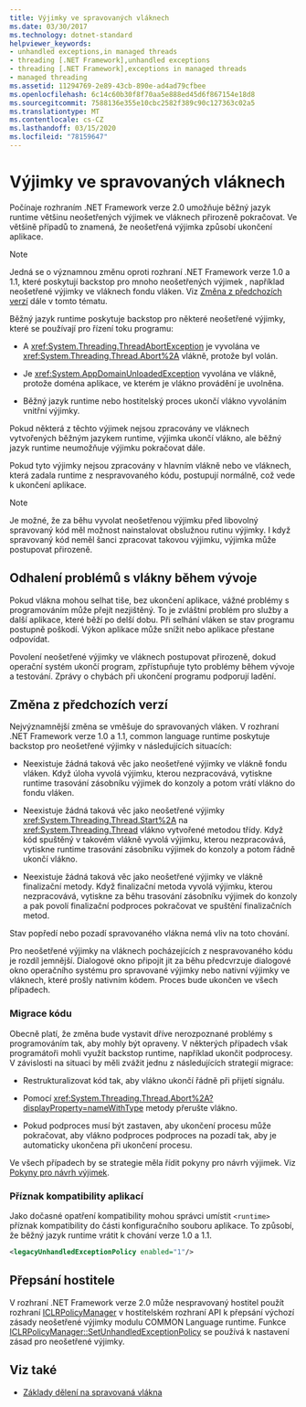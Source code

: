 ```yaml
---
title: Výjimky ve spravovaných vláknech
ms.date: 03/30/2017
ms.technology: dotnet-standard
helpviewer_keywords:
- unhandled exceptions,in managed threads
- threading [.NET Framework],unhandled exceptions
- threading [.NET Framework],exceptions in managed threads
- managed threading
ms.assetid: 11294769-2e89-43cb-890e-ad4ad79cfbee
ms.openlocfilehash: 6c14c60b30f8f70aa5e888ed45d6f867154e18d8
ms.sourcegitcommit: 7588136e355e10cbc2582f389c90c127363c02a5
ms.translationtype: MT
ms.contentlocale: cs-CZ
ms.lasthandoff: 03/15/2020
ms.locfileid: "78159647"
---
```

# <a name="exceptions-in-managed-threads"></a>Výjimky ve spravovaných vláknech
Počínaje rozhraním .NET Framework verze 2.0 umožňuje běžný jazyk runtime většinu neošetřených výjimek ve vláknech přirozeně pokračovat. Ve většině případů to znamená, že neošetřená výjimka způsobí ukončení aplikace.  
  
> [!NOTE]
> Jedná se o významnou změnu oproti rozhraní .NET Framework verze 1.0 a 1.1, které poskytují backstop pro mnoho neošetřených výjimek , například neošetřené výjimky ve vláknech fondu vláken. Viz [Změna z předchozích verzí](#ChangeFromPreviousVersions) dále v tomto tématu.  
  
 Běžný jazyk runtime poskytuje backstop pro některé neošetřené výjimky, které se používají pro řízení toku programu:  
  
- A <xref:System.Threading.ThreadAbortException> je vyvolána ve <xref:System.Threading.Thread.Abort%2A> vlákně, protože byl volán.  
  
- Je <xref:System.AppDomainUnloadedException> vyvolána ve vlákně, protože doména aplikace, ve kterém je vlákno provádění je uvolněna.  
  
- Běžný jazyk runtime nebo hostitelský proces ukončí vlákno vyvoláním vnitřní výjimky.  
  
 Pokud některá z těchto výjimek nejsou zpracovány ve vláknech vytvořených běžným jazykem runtime, výjimka ukončí vlákno, ale běžný jazyk runtime neumožňuje výjimku pokračovat dále.  
  
 Pokud tyto výjimky nejsou zpracovány v hlavním vlákně nebo ve vláknech, která zadala runtime z nespravovaného kódu, postupují normálně, což vede k ukončení aplikace.  
  
> [!NOTE]
> Je možné, že za běhu vyvolat neošetřenou výjimku před libovolný spravovaný kód měl možnost nainstalovat obslužnou rutinu výjimky. I když spravovaný kód neměl šanci zpracovat takovou výjimku, výjimka může postupovat přirozeně.  
  
## <a name="exposing-threading-problems-during-development"></a>Odhalení problémů s vlákny během vývoje  
 Pokud vlákna mohou selhat tiše, bez ukončení aplikace, vážné problémy s programováním může přejít nezjištěný. To je zvláštní problém pro služby a další aplikace, které běží po delší dobu. Při selhání vláken se stav programu postupně poškodí. Výkon aplikace může snížit nebo aplikace přestane odpovídat.  
  
 Povolení neošetřené výjimky ve vláknech postupovat přirozeně, dokud operační systém ukončí program, zpřístupňuje tyto problémy během vývoje a testování. Zprávy o chybách při ukončení programu podporují ladění.  
  
<a name="ChangeFromPreviousVersions"></a>
## <a name="change-from-previous-versions"></a>Změna z předchozích verzí  
 Nejvýznamnější změna se vměšuje do spravovaných vláken. V rozhraní .NET Framework verze 1.0 a 1.1, common language runtime poskytuje backstop pro neošetřené výjimky v následujících situacích:  
  
- Neexistuje žádná taková věc jako neošetřené výjimky ve vlákně fondu vláken. Když úloha vyvolá výjimku, kterou nezpracovává, vytiskne runtime trasování zásobníku výjimek do konzoly a potom vrátí vlákno do fondu vláken.  
  
- Neexistuje žádná taková věc jako neošetřené výjimky <xref:System.Threading.Thread.Start%2A> na <xref:System.Threading.Thread> vlákno vytvořené metodou třídy. Když kód spuštěný v takovém vlákně vyvolá výjimku, kterou nezpracovává, vytiskne runtime trasování zásobníku výjimek do konzoly a potom řádně ukončí vlákno.  
  
- Neexistuje žádná taková věc jako neošetřené výjimky ve vlákně finalizační metody. Když finalizační metoda vyvolá výjimku, kterou nezpracovává, vytiskne za běhu trasování zásobníku výjimek do konzoly a pak povolí finalizační podproces pokračovat ve spuštění finalizačních metod.  
  
 Stav popředí nebo pozadí spravovaného vlákna nemá vliv na toto chování.  
  
 Pro neošetřené výjimky na vláknech pocházejících z nespravovaného kódu je rozdíl jemnější. Dialogové okno připojit jit za běhu předcvrzuje dialogové okno operačního systému pro spravované výjimky nebo nativní výjimky ve vláknech, které prošly nativním kódem. Proces bude ukončen ve všech případech.  
  
### <a name="migrating-code"></a>Migrace kódu  
 Obecně platí, že změna bude vystavit dříve nerozpoznané problémy s programováním tak, aby mohly být opraveny. V některých případech však programátoři mohli využít backstop runtime, například ukončit podprocesy. V závislosti na situaci by měli zvážit jednu z následujících strategií migrace:  
  
- Restrukturalizovat kód tak, aby vlákno ukončí řádně při přijetí signálu.  
  
- Pomocí <xref:System.Threading.Thread.Abort%2A?displayProperty=nameWithType> metody přerušte vlákno.  
  
- Pokud podproces musí být zastaven, aby ukončení procesu může pokračovat, aby vlákno podproces podproces na pozadí tak, aby je automaticky ukončena při ukončení procesu.  
  
 Ve všech případech by se strategie měla řídit pokyny pro návrh výjimek. Viz [Pokyny pro návrh výjimek](../../../docs/standard/design-guidelines/exceptions.md).  
  
### <a name="application-compatibility-flag"></a>Příznak kompatibility aplikací  
 Jako dočasné opatření kompatibility mohou správci umístit `<runtime>` příznak kompatibility do části konfiguračního souboru aplikace. To způsobí, že běžný jazyk runtime vrátit k chování verze 1.0 a 1.1.  
  
```xml  
<legacyUnhandledExceptionPolicy enabled="1"/>  
```  
  
## <a name="host-override"></a>Přepsání hostitele  
 V rozhraní .NET Framework verze 2.0 může nespravovaný hostitel použít rozhraní [ICLRPolicyManager](../../../docs/framework/unmanaged-api/hosting/iclrpolicymanager-interface.md) v hostitelském rozhraní API k přepsání výchozí zásady neošetřené výjimky modulu COMMON Language runtime. Funkce [ICLRPolicyManager::SetUnhandledExceptionPolicy](../../../docs/framework/unmanaged-api/hosting/iclrpolicymanager-setunhandledexceptionpolicy-method.md) se používá k nastavení zásad pro neošetřené výjimky.  
  
## <a name="see-also"></a>Viz také

- [Základy dělení na spravovaná vlákna](../../../docs/standard/threading/managed-threading-basics.md)
